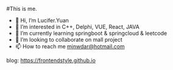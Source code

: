 #This is me.

- 👋 Hi, I’m Lucifer.Yuan
- 👀 I’m interested in C++, Delphi, VUE, React, JAVA
- 🌱 I’m currently learning springboot & springcloud & leetcode
- 💞️ I’m looking to collaborate on mall project
- 📫 How to reach me mjnwdar@hotmail.com

blog: https://frontendstyle.github.io
